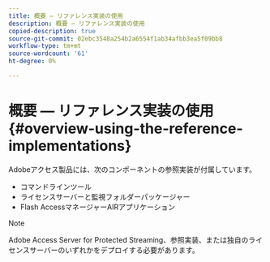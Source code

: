```yaml
---
title: 概要 — リファレンス実装の使用
description: 概要 — リファレンス実装の使用
copied-description: true
source-git-commit: 02ebc3548a254b2a6554f1ab34afbb3ea5f09bb8
workflow-type: tm+mt
source-wordcount: '61'
ht-degree: 0%

---
```


# 概要 — リファレンス実装の使用 {#overview-using-the-reference-implementations}

Adobeアクセス製品には、次のコンポーネントの参照実装が付属しています。

* コマンドラインツール
* ライセンスサーバーと監視フォルダーパッケージャー
* Flash AccessマネージャーAIRアプリケーション

>[!NOTE]
>
>Adobe Access Server for Protected Streaming、参照実装、または独自のライセンスサーバーのいずれかをデプロイする必要があります。
